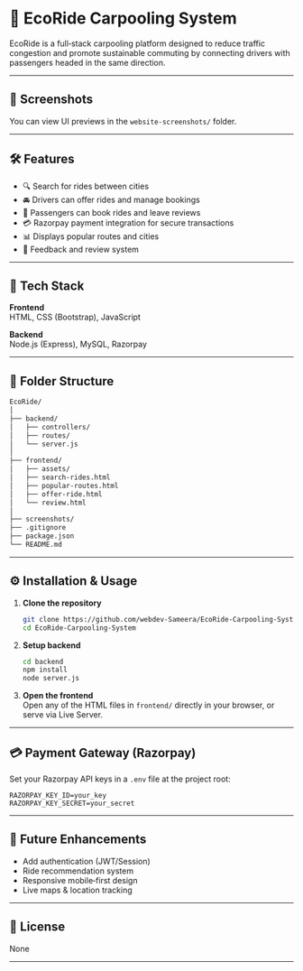 # 🚗 EcoRide Carpooling System

EcoRide is a full‑stack carpooling platform designed to reduce traffic congestion and promote sustainable commuting by connecting drivers with passengers headed in the same direction.

---


## 📸 Screenshots

You can view UI previews in the `website-screenshots/` folder.

---

## 🛠️ Features

- 🔍 Search for rides between cities  
- 🚘 Drivers can offer rides and manage bookings  
- 📅 Passengers can book rides and leave reviews  
- 💳 Razorpay payment integration for secure transactions  
- 📊 Displays popular routes and cities  
- 💬 Feedback and review system  

---

## 🧩 Tech Stack

**Frontend**  
HTML, CSS (Bootstrap), JavaScript  

**Backend**  
Node.js (Express), MySQL, Razorpay  

---

## 📂 Folder Structure

```bash
EcoRide/
│
├── backend/
│   ├── controllers/
│   ├── routes/
│   └── server.js
│
├── frontend/
│   ├── assets/
│   ├── search‑rides.html
│   ├── popular‑routes.html
│   ├── offer‑ride.html
│   └── review.html
│
├── screenshots/
├── .gitignore
├── package.json
└── README.md
```

---

## ⚙️ Installation & Usage

1. **Clone the repository**  
   ```bash
   git clone https://github.com/webdev-Sameera/EcoRide-Carpooling-System.git
   cd EcoRide-Carpooling-System
   ```

2. **Setup backend**  
   ```bash
   cd backend
   npm install
   node server.js
   ```

3. **Open the frontend**  
   Open any of the HTML files in `frontend/` directly in your browser, or serve via Live Server.

---

## 💳 Payment Gateway (Razorpay)

Set your Razorpay API keys in a `.env` file at the project root:

```env
RAZORPAY_KEY_ID=your_key
RAZORPAY_KEY_SECRET=your_secret
```

---

## 🧠 Future Enhancements

- Add authentication (JWT/Session)  
- Ride recommendation system  
- Responsive mobile‑first design  
- Live maps & location tracking  

---


## 📄 License

None

---
